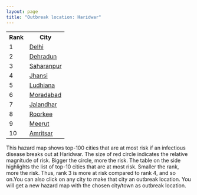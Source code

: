 ```yaml
---
layout: page
title: "Outbreak location: Haridwar"
---
```

<div class="flex-container">
<div class="flex-item-left" id="mapid">
<script src="https://buda-magenta.github.io/hazard_map/load_map.js"></script>

<script>
var marker_outbreak = L.marker([29.938447, 78.145298],{"autoPan": true}).addTo(map); marker_outbreak.bindTooltip("Haridwar").openTooltip();

var circle_1 = L.circle([28.651718, 77.221939], {"pane": "markerPane", "color": "red", "fill": true, "fillOpacity": 0.2, "fillRule": "evenodd", "lineCap": "round", "lineJoin": "round", "opacity": 1.0, "radius": 84351, "stroke": true, "weight": 3}).addTo(map);
circle_1.bindTooltip("Delhi<br>rank: 1<br>hazard index: 0.084352")
circle_1.bindPopup('<a href="https://buda-magenta.github.io/hazard_map/Delhi">Delhi</a>')

var circle_2 = L.circle([30.325565, 78.043681], {"pane": "markerPane", "color": "red", "fill": true, "fillOpacity": 0.2, "fillRule": "evenodd", "lineCap": "round", "lineJoin": "round", "opacity": 1.0, "radius": 73560, "stroke": true, "weight": 3}).addTo(map);
circle_2.bindTooltip("Dehradun<br>rank: 2<br>hazard index: 0.073560")
circle_2.bindPopup('<a href="https://buda-magenta.github.io/hazard_map/Dehradun">Dehradun</a>')

var circle_3 = L.circle([29.988077, 77.508130], {"pane": "markerPane", "color": "red", "fill": true, "fillOpacity": 0.2, "fillRule": "evenodd", "lineCap": "round", "lineJoin": "round", "opacity": 1.0, "radius": 35269, "stroke": true, "weight": 3}).addTo(map);
circle_3.bindTooltip("Saharanpur<br>rank: 3<br>hazard index: 0.035270")
circle_3.bindPopup('<a href="https://buda-magenta.github.io/hazard_map/Saharanpur">Saharanpur</a>')

var circle_4 = L.circle([25.531031, 78.652689], {"pane": "markerPane", "color": "red", "fill": true, "fillOpacity": 0.2, "fillRule": "evenodd", "lineCap": "round", "lineJoin": "round", "opacity": 1.0, "radius": 21121, "stroke": true, "weight": 3}).addTo(map);
circle_4.bindTooltip("Jhansi<br>rank: 4<br>hazard index: 0.021121")
circle_4.bindPopup('<a href="https://buda-magenta.github.io/hazard_map/Jhansi">Jhansi</a>')

var circle_5 = L.circle([30.909016, 75.851601], {"pane": "markerPane", "color": "red", "fill": true, "fillOpacity": 0.2, "fillRule": "evenodd", "lineCap": "round", "lineJoin": "round", "opacity": 1.0, "radius": 17551, "stroke": true, "weight": 3}).addTo(map);
circle_5.bindTooltip("Ludhiana<br>rank: 5<br>hazard index: 0.017551")
circle_5.bindPopup('<a href="https://buda-magenta.github.io/hazard_map/Ludhiana">Ludhiana</a>')

var circle_6 = L.circle([28.863842, 78.805778], {"pane": "markerPane", "color": "red", "fill": true, "fillOpacity": 0.2, "fillRule": "evenodd", "lineCap": "round", "lineJoin": "round", "opacity": 1.0, "radius": 16300, "stroke": true, "weight": 3}).addTo(map);
circle_6.bindTooltip("Moradabad<br>rank: 6<br>hazard index: 0.016300")
circle_6.bindPopup('<a href="https://buda-magenta.github.io/hazard_map/Moradabad">Moradabad</a>')

var circle_7 = L.circle([31.292011, 75.568058], {"pane": "markerPane", "color": "red", "fill": true, "fillOpacity": 0.2, "fillRule": "evenodd", "lineCap": "round", "lineJoin": "round", "opacity": 1.0, "radius": 9376, "stroke": true, "weight": 3}).addTo(map);
circle_7.bindTooltip("Jalandhar<br>rank: 7<br>hazard index: 0.009377")
circle_7.bindPopup('<a href="https://buda-magenta.github.io/hazard_map/Jalandhar">Jalandhar</a>')

var circle_8 = L.circle([29.869350, 77.890212], {"pane": "markerPane", "color": "red", "fill": true, "fillOpacity": 0.2, "fillRule": "evenodd", "lineCap": "round", "lineJoin": "round", "opacity": 1.0, "radius": 6142, "stroke": true, "weight": 3}).addTo(map);
circle_8.bindTooltip("Roorkee<br>rank: 8<br>hazard index: 0.006142")
circle_8.bindPopup('<a href="https://buda-magenta.github.io/hazard_map/Roorkee">Roorkee</a>')

var circle_9 = L.circle([29.000653, 77.768229], {"pane": "markerPane", "color": "red", "fill": true, "fillOpacity": 0.2, "fillRule": "evenodd", "lineCap": "round", "lineJoin": "round", "opacity": 1.0, "radius": 6128, "stroke": true, "weight": 3}).addTo(map);
circle_9.bindTooltip("Meerut<br>rank: 9<br>hazard index: 0.006129")
circle_9.bindPopup('<a href="https://buda-magenta.github.io/hazard_map/Meerut">Meerut</a>')

var circle_10 = L.circle([31.634308, 74.873679], {"pane": "markerPane", "color": "red", "fill": true, "fillOpacity": 0.2, "fillRule": "evenodd", "lineCap": "round", "lineJoin": "round", "opacity": 1.0, "radius": 6103, "stroke": true, "weight": 3}).addTo(map);
circle_10.bindTooltip("Amritsar<br>rank: 10<br>hazard index: 0.006104")
circle_10.bindPopup('<a href="https://buda-magenta.github.io/hazard_map/Amritsar">Amritsar</a>')

var circle_11 = L.circle([26.838100, 80.934600], {"pane": "markerPane", "color": "red", "fill": true, "fillOpacity": 0.2, "fillRule": "evenodd", "lineCap": "round", "lineJoin": "round", "opacity": 1.0, "radius": 5911, "stroke": true, "weight": 3}).addTo(map);
circle_11.bindTooltip("Lucknow<br>rank: 11<br>hazard index: 0.005911")
circle_11.bindPopup('<a href="https://buda-magenta.github.io/hazard_map/Lucknow">Lucknow</a>')

var circle_12 = L.circle([30.211200, 77.286390], {"pane": "markerPane", "color": "red", "fill": true, "fillOpacity": 0.2, "fillRule": "evenodd", "lineCap": "round", "lineJoin": "round", "opacity": 1.0, "radius": 4965, "stroke": true, "weight": 3}).addTo(map);
circle_12.bindTooltip("Yamunanagar<br>rank: 12<br>hazard index: 0.004966")
circle_12.bindPopup('<a href="https://buda-magenta.github.io/hazard_map/Yamunanagar">Yamunanagar</a>')

var circle_13 = L.circle([26.915458, 75.818982], {"pane": "markerPane", "color": "red", "fill": true, "fillOpacity": 0.2, "fillRule": "evenodd", "lineCap": "round", "lineJoin": "round", "opacity": 1.0, "radius": 4931, "stroke": true, "weight": 3}).addTo(map);
circle_13.bindTooltip("Jaipur<br>rank: 13<br>hazard index: 0.004932")
circle_13.bindPopup('<a href="https://buda-magenta.github.io/hazard_map/Jaipur">Jaipur</a>')

var circle_14 = L.circle([30.384367, 76.770421], {"pane": "markerPane", "color": "red", "fill": true, "fillOpacity": 0.2, "fillRule": "evenodd", "lineCap": "round", "lineJoin": "round", "opacity": 1.0, "radius": 4421, "stroke": true, "weight": 3}).addTo(map);
circle_14.bindTooltip("Ambala<br>rank: 14<br>hazard index: 0.004422")
circle_14.bindPopup('<a href="https://buda-magenta.github.io/hazard_map/Ambala">Ambala</a>')

var circle_15 = L.circle([30.209087, 76.339872], {"pane": "markerPane", "color": "red", "fill": true, "fillOpacity": 0.2, "fillRule": "evenodd", "lineCap": "round", "lineJoin": "round", "opacity": 1.0, "radius": 4215, "stroke": true, "weight": 3}).addTo(map);
circle_15.bindTooltip("Patiala<br>rank: 15<br>hazard index: 0.004215")
circle_15.bindPopup('<a href="https://buda-magenta.github.io/hazard_map/Patiala">Patiala</a>')

var circle_16 = L.circle([23.021624, 72.579707], {"pane": "markerPane", "color": "red", "fill": true, "fillOpacity": 0.2, "fillRule": "evenodd", "lineCap": "round", "lineJoin": "round", "opacity": 1.0, "radius": 4198, "stroke": true, "weight": 3}).addTo(map);
circle_16.bindTooltip("Ahmedabad<br>rank: 16<br>hazard index: 0.004199")
circle_16.bindPopup('<a href="https://buda-magenta.github.io/hazard_map/Ahmedabad">Ahmedabad</a>')

var circle_17 = L.circle([28.402979, 77.310384], {"pane": "markerPane", "color": "red", "fill": true, "fillOpacity": 0.2, "fillRule": "evenodd", "lineCap": "round", "lineJoin": "round", "opacity": 1.0, "radius": 3387, "stroke": true, "weight": 3}).addTo(map);
circle_17.bindTooltip("Faridabad<br>rank: 17<br>hazard index: 0.003387")
circle_17.bindPopup('<a href="https://buda-magenta.github.io/hazard_map/Faridabad">Faridabad</a>')

var circle_18 = L.circle([22.541418, 88.357691], {"pane": "markerPane", "color": "red", "fill": true, "fillOpacity": 0.2, "fillRule": "evenodd", "lineCap": "round", "lineJoin": "round", "opacity": 1.0, "radius": 3253, "stroke": true, "weight": 3}).addTo(map);
circle_18.bindTooltip("Kolkata<br>rank: 18<br>hazard index: 0.003254")
circle_18.bindPopup('<a href="https://buda-magenta.github.io/hazard_map/Kolkata">Kolkata</a>')

var circle_19 = L.circle([32.718561, 74.858092], {"pane": "markerPane", "color": "red", "fill": true, "fillOpacity": 0.2, "fillRule": "evenodd", "lineCap": "round", "lineJoin": "round", "opacity": 1.0, "radius": 2763, "stroke": true, "weight": 3}).addTo(map);
circle_19.bindTooltip("Jammu<br>rank: 19<br>hazard index: 0.002764")
circle_19.bindPopup('<a href="https://buda-magenta.github.io/hazard_map/Jammu">Jammu</a>')

var circle_20 = L.circle([30.179115, 75.047102], {"pane": "markerPane", "color": "red", "fill": true, "fillOpacity": 0.2, "fillRule": "evenodd", "lineCap": "round", "lineJoin": "round", "opacity": 1.0, "radius": 2491, "stroke": true, "weight": 3}).addTo(map);
circle_20.bindTooltip("Bathinda<br>rank: 20<br>hazard index: 0.002492")
circle_20.bindPopup('<a href="https://buda-magenta.github.io/hazard_map/Bathinda">Bathinda</a>')

var circle_21 = L.circle([30.129326, 77.245483], {"pane": "markerPane", "color": "red", "fill": true, "fillOpacity": 0.2, "fillRule": "evenodd", "lineCap": "round", "lineJoin": "round", "opacity": 1.0, "radius": 2270, "stroke": true, "weight": 3}).addTo(map);
circle_21.bindTooltip("Jagadhri<br>rank: 21<br>hazard index: 0.002271")
circle_21.bindPopup('<a href="https://buda-magenta.github.io/hazard_map/Jagadhri">Jagadhri</a>')

var circle_22 = L.circle([19.075990, 72.877393], {"pane": "markerPane", "color": "red", "fill": true, "fillOpacity": 0.2, "fillRule": "evenodd", "lineCap": "round", "lineJoin": "round", "opacity": 1.0, "radius": 1889, "stroke": true, "weight": 3}).addTo(map);
circle_22.bindTooltip("Mumbai<br>rank: 22<br>hazard index: 0.001890")
circle_22.bindPopup('<a href="https://buda-magenta.github.io/hazard_map/Mumbai">Mumbai</a>')

var circle_23 = L.circle([28.457876, 79.405571], {"pane": "markerPane", "color": "red", "fill": true, "fillOpacity": 0.2, "fillRule": "evenodd", "lineCap": "round", "lineJoin": "round", "opacity": 1.0, "radius": 1885, "stroke": true, "weight": 3}).addTo(map);
circle_23.bindTooltip("Bareilly<br>rank: 23<br>hazard index: 0.001886")
circle_23.bindPopup('<a href="https://buda-magenta.github.io/hazard_map/Bareilly">Bareilly</a>')

var circle_24 = L.circle([28.794068, 79.185930], {"pane": "markerPane", "color": "red", "fill": true, "fillOpacity": 0.2, "fillRule": "evenodd", "lineCap": "round", "lineJoin": "round", "opacity": 1.0, "radius": 1797, "stroke": true, "weight": 3}).addTo(map);
circle_24.bindTooltip("Rampur<br>rank: 24<br>hazard index: 0.001798")
circle_24.bindPopup('<a href="https://buda-magenta.github.io/hazard_map/Rampur">Rampur</a>')

var circle_25 = L.circle([29.448006, 77.740685], {"pane": "markerPane", "color": "red", "fill": true, "fillOpacity": 0.2, "fillRule": "evenodd", "lineCap": "round", "lineJoin": "round", "opacity": 1.0, "radius": 1767, "stroke": true, "weight": 3}).addTo(map);
circle_25.bindTooltip("Muzaffarnagar<br>rank: 25<br>hazard index: 0.001767")
circle_25.bindPopup('<a href="https://buda-magenta.github.io/hazard_map/Muzaffarnagar">Muzaffarnagar</a>')

var circle_26 = L.circle([28.015929, 73.317137], {"pane": "markerPane", "color": "red", "fill": true, "fillOpacity": 0.2, "fillRule": "evenodd", "lineCap": "round", "lineJoin": "round", "opacity": 1.0, "radius": 1707, "stroke": true, "weight": 3}).addTo(map);
circle_26.bindTooltip("Bikaner<br>rank: 26<br>hazard index: 0.001708")
circle_26.bindPopup('<a href="https://buda-magenta.github.io/hazard_map/Bikaner">Bikaner</a>')

var circle_27 = L.circle([30.733442, 76.779714], {"pane": "markerPane", "color": "red", "fill": true, "fillOpacity": 0.2, "fillRule": "evenodd", "lineCap": "round", "lineJoin": "round", "opacity": 1.0, "radius": 1618, "stroke": true, "weight": 3}).addTo(map);
circle_27.bindTooltip("Chandigarh<br>rank: 27<br>hazard index: 0.001619")
circle_27.bindPopup('<a href="https://buda-magenta.github.io/hazard_map/Chandigarh">Chandigarh</a>')

var circle_28 = L.circle([28.901090, 76.580193], {"pane": "markerPane", "color": "red", "fill": true, "fillOpacity": 0.2, "fillRule": "evenodd", "lineCap": "round", "lineJoin": "round", "opacity": 1.0, "radius": 1612, "stroke": true, "weight": 3}).addTo(map);
circle_28.bindTooltip("Rohtak<br>rank: 28<br>hazard index: 0.001612")
circle_28.bindPopup('<a href="https://buda-magenta.github.io/hazard_map/Rohtak">Rohtak</a>')

var circle_29 = L.circle([26.460914, 80.321759], {"pane": "markerPane", "color": "red", "fill": true, "fillOpacity": 0.2, "fillRule": "evenodd", "lineCap": "round", "lineJoin": "round", "opacity": 1.0, "radius": 1607, "stroke": true, "weight": 3}).addTo(map);
circle_29.bindTooltip("Kanpur<br>rank: 29<br>hazard index: 0.001607")
circle_29.bindPopup('<a href="https://buda-magenta.github.io/hazard_map/Kanpur">Kanpur</a>')

var circle_30 = L.circle([28.733400, 77.298600], {"pane": "markerPane", "color": "red", "fill": true, "fillOpacity": 0.2, "fillRule": "evenodd", "lineCap": "round", "lineJoin": "round", "opacity": 1.0, "radius": 1590, "stroke": true, "weight": 3}).addTo(map);
circle_30.bindTooltip("Loni<br>rank: 30<br>hazard index: 0.001591")
circle_30.bindPopup('<a href="https://buda-magenta.github.io/hazard_map/Loni">Loni</a>')

var circle_31 = L.circle([25.438130, 81.833800], {"pane": "markerPane", "color": "red", "fill": true, "fillOpacity": 0.2, "fillRule": "evenodd", "lineCap": "round", "lineJoin": "round", "opacity": 1.0, "radius": 1384, "stroke": true, "weight": 3}).addTo(map);
circle_31.bindTooltip("Allahabad<br>rank: 31<br>hazard index: 0.001385")
circle_31.bindPopup('<a href="https://buda-magenta.github.io/hazard_map/Allahabad">Allahabad</a>')

var circle_32 = L.circle([29.214460, 79.527918], {"pane": "markerPane", "color": "red", "fill": true, "fillOpacity": 0.2, "fillRule": "evenodd", "lineCap": "round", "lineJoin": "round", "opacity": 1.0, "radius": 1368, "stroke": true, "weight": 3}).addTo(map);
circle_32.bindTooltip("Haldwani<br>rank: 32<br>hazard index: 0.001368")
circle_32.bindPopup('<a href="https://buda-magenta.github.io/hazard_map/Haldwani">Haldwani</a>')

var circle_33 = L.circle([29.391275, 76.977167], {"pane": "markerPane", "color": "red", "fill": true, "fillOpacity": 0.2, "fillRule": "evenodd", "lineCap": "round", "lineJoin": "round", "opacity": 1.0, "radius": 1271, "stroke": true, "weight": 3}).addTo(map);
circle_33.bindTooltip("Panipat<br>rank: 33<br>hazard index: 0.001271")
circle_33.bindPopup('<a href="https://buda-magenta.github.io/hazard_map/Panipat">Panipat</a>')

var circle_34 = L.circle([30.145054, 74.195660], {"pane": "markerPane", "color": "red", "fill": true, "fillOpacity": 0.2, "fillRule": "evenodd", "lineCap": "round", "lineJoin": "round", "opacity": 1.0, "radius": 1266, "stroke": true, "weight": 3}).addTo(map);
circle_34.bindTooltip("Abohar<br>rank: 34<br>hazard index: 0.001266")
circle_34.bindPopup('<a href="https://buda-magenta.github.io/hazard_map/Abohar">Abohar</a>')

var circle_35 = L.circle([29.680327, 76.989625], {"pane": "markerPane", "color": "red", "fill": true, "fillOpacity": 0.2, "fillRule": "evenodd", "lineCap": "round", "lineJoin": "round", "opacity": 1.0, "radius": 1240, "stroke": true, "weight": 3}).addTo(map);
circle_35.bindTooltip("Karnal<br>rank: 35<br>hazard index: 0.001240")
circle_35.bindPopup('<a href="https://buda-magenta.github.io/hazard_map/Karnal">Karnal</a>')

var circle_36 = L.circle([29.211757, 78.961731], {"pane": "markerPane", "color": "red", "fill": true, "fillOpacity": 0.2, "fillRule": "evenodd", "lineCap": "round", "lineJoin": "round", "opacity": 1.0, "radius": 1207, "stroke": true, "weight": 3}).addTo(map);
circle_36.bindTooltip("Kashipur<br>rank: 36<br>hazard index: 0.001208")
circle_36.bindPopup('<a href="https://buda-magenta.github.io/hazard_map/Kashipur">Kashipur</a>')

var circle_37 = L.circle([27.175255, 78.009816], {"pane": "markerPane", "color": "red", "fill": true, "fillOpacity": 0.2, "fillRule": "evenodd", "lineCap": "round", "lineJoin": "round", "opacity": 1.0, "radius": 1206, "stroke": true, "weight": 3}).addTo(map);
circle_37.bindTooltip("Agra<br>rank: 37<br>hazard index: 0.001206")
circle_37.bindPopup('<a href="https://buda-magenta.github.io/hazard_map/Agra">Agra</a>')

var circle_38 = L.circle([28.428262, 77.002700], {"pane": "markerPane", "color": "red", "fill": true, "fillOpacity": 0.2, "fillRule": "evenodd", "lineCap": "round", "lineJoin": "round", "opacity": 1.0, "radius": 1192, "stroke": true, "weight": 3}).addTo(map);
circle_38.bindTooltip("Gurgaon<br>rank: 38<br>hazard index: 0.001192")
circle_38.bindPopup('<a href="https://buda-magenta.github.io/hazard_map/Gurgaon">Gurgaon</a>')

var circle_39 = L.circle([25.609324, 85.123525], {"pane": "markerPane", "color": "red", "fill": true, "fillOpacity": 0.2, "fillRule": "evenodd", "lineCap": "round", "lineJoin": "round", "opacity": 1.0, "radius": 1190, "stroke": true, "weight": 3}).addTo(map);
circle_39.bindTooltip("Patna<br>rank: 39<br>hazard index: 0.001191")
circle_39.bindPopup('<a href="https://buda-magenta.github.io/hazard_map/Patna">Patna</a>')

var circle_40 = L.circle([28.969640, 79.379747], {"pane": "markerPane", "color": "red", "fill": true, "fillOpacity": 0.2, "fillRule": "evenodd", "lineCap": "round", "lineJoin": "round", "opacity": 1.0, "radius": 1085, "stroke": true, "weight": 3}).addTo(map);
circle_40.bindTooltip("Rudrapur City<br>rank: 40<br>hazard index: 0.001085")
circle_40.bindPopup('<a href="https://buda-magenta.github.io/hazard_map/Rudrapur_City">Rudrapur City</a>')

var circle_41 = L.circle([28.570784, 77.327107], {"pane": "markerPane", "color": "red", "fill": true, "fillOpacity": 0.2, "fillRule": "evenodd", "lineCap": "round", "lineJoin": "round", "opacity": 1.0, "radius": 1082, "stroke": true, "weight": 3}).addTo(map);
circle_41.bindTooltip("Noida<br>rank: 41<br>hazard index: 0.001082")
circle_41.bindPopup('<a href="https://buda-magenta.github.io/hazard_map/Noida">Noida</a>')

var circle_42 = L.circle([30.370469, 75.504017], {"pane": "markerPane", "color": "red", "fill": true, "fillOpacity": 0.2, "fillRule": "evenodd", "lineCap": "round", "lineJoin": "round", "opacity": 1.0, "radius": 1015, "stroke": true, "weight": 3}).addTo(map);
circle_42.bindTooltip("Barnala<br>rank: 42<br>hazard index: 0.001015")
circle_42.bindPopup('<a href="https://buda-magenta.github.io/hazard_map/Barnala">Barnala</a>')

var circle_43 = L.circle([25.335649, 83.007629], {"pane": "markerPane", "color": "red", "fill": true, "fillOpacity": 0.2, "fillRule": "evenodd", "lineCap": "round", "lineJoin": "round", "opacity": 1.0, "radius": 981, "stroke": true, "weight": 3}).addTo(map);
circle_43.bindTooltip("Varanasi<br>rank: 43<br>hazard index: 0.000982")
circle_43.bindPopup('<a href="https://buda-magenta.github.io/hazard_map/Varanasi">Varanasi</a>')

var circle_44 = L.circle([27.876990, 78.137290], {"pane": "markerPane", "color": "red", "fill": true, "fillOpacity": 0.2, "fillRule": "evenodd", "lineCap": "round", "lineJoin": "round", "opacity": 1.0, "radius": 964, "stroke": true, "weight": 3}).addTo(map);
circle_44.bindTooltip("Aligarh<br>rank: 44<br>hazard index: 0.000964")
circle_44.bindPopup('<a href="https://buda-magenta.github.io/hazard_map/Aligarh">Aligarh</a>')

var circle_45 = L.circle([31.104153, 77.170973], {"pane": "markerPane", "color": "red", "fill": true, "fillOpacity": 0.2, "fillRule": "evenodd", "lineCap": "round", "lineJoin": "round", "opacity": 1.0, "radius": 957, "stroke": true, "weight": 3}).addTo(map);
circle_45.bindTooltip("Shimla<br>rank: 45<br>hazard index: 0.000958")
circle_45.bindPopup('<a href="https://buda-magenta.github.io/hazard_map/Shimla">Shimla</a>')

var circle_46 = L.circle([31.608574, 75.846442], {"pane": "markerPane", "color": "red", "fill": true, "fillOpacity": 0.2, "fillRule": "evenodd", "lineCap": "round", "lineJoin": "round", "opacity": 1.0, "radius": 920, "stroke": true, "weight": 3}).addTo(map);
circle_46.bindTooltip("Hoshiarpur<br>rank: 46<br>hazard index: 0.000921")
circle_46.bindPopup('<a href="https://buda-magenta.github.io/hazard_map/Hoshiarpur">Hoshiarpur</a>')

var circle_47 = L.circle([26.469100, 74.639000], {"pane": "markerPane", "color": "red", "fill": true, "fillOpacity": 0.2, "fillRule": "evenodd", "lineCap": "round", "lineJoin": "round", "opacity": 1.0, "radius": 870, "stroke": true, "weight": 3}).addTo(map);
circle_47.bindTooltip("Ajmer<br>rank: 47<br>hazard index: 0.000871")
circle_47.bindPopup('<a href="https://buda-magenta.github.io/hazard_map/Ajmer">Ajmer</a>')

var circle_48 = L.circle([28.753900, 77.399900], {"pane": "markerPane", "color": "red", "fill": true, "fillOpacity": 0.2, "fillRule": "evenodd", "lineCap": "round", "lineJoin": "round", "opacity": 1.0, "radius": 822, "stroke": true, "weight": 3}).addTo(map);
circle_48.bindTooltip("Khora<br>rank: 48<br>hazard index: 0.000822")
circle_48.bindPopup('<a href="https://buda-magenta.github.io/hazard_map/Khora">Khora</a>')

var circle_49 = L.circle([26.203725, 78.157363], {"pane": "markerPane", "color": "red", "fill": true, "fillOpacity": 0.2, "fillRule": "evenodd", "lineCap": "round", "lineJoin": "round", "opacity": 1.0, "radius": 804, "stroke": true, "weight": 3}).addTo(map);
circle_49.bindTooltip("Gwalior<br>rank: 49<br>hazard index: 0.000805")
circle_49.bindPopup('<a href="https://buda-magenta.github.io/hazard_map/Gwalior">Gwalior</a>')

var circle_50 = L.circle([29.168807, 75.746110], {"pane": "markerPane", "color": "red", "fill": true, "fillOpacity": 0.2, "fillRule": "evenodd", "lineCap": "round", "lineJoin": "round", "opacity": 1.0, "radius": 794, "stroke": true, "weight": 3}).addTo(map);
circle_50.bindTooltip("Hisar<br>rank: 50<br>hazard index: 0.000794")
circle_50.bindPopup('<a href="https://buda-magenta.github.io/hazard_map/Hisar">Hisar</a>')

var circle_51 = L.circle([12.979120, 77.591300], {"pane": "markerPane", "color": "red", "fill": true, "fillOpacity": 0.2, "fillRule": "evenodd", "lineCap": "round", "lineJoin": "round", "opacity": 1.0, "radius": 762, "stroke": true, "weight": 3}).addTo(map);
circle_51.bindTooltip("Bangalore<br>rank: 51<br>hazard index: 0.000762")
circle_51.bindPopup('<a href="https://buda-magenta.github.io/hazard_map/Bangalore">Bangalore</a>')

var circle_52 = L.circle([21.170200, 72.831100], {"pane": "markerPane", "color": "red", "fill": true, "fillOpacity": 0.2, "fillRule": "evenodd", "lineCap": "round", "lineJoin": "round", "opacity": 1.0, "radius": 627, "stroke": true, "weight": 3}).addTo(map);
circle_52.bindTooltip("Surat<br>rank: 52<br>hazard index: 0.000628")
circle_52.bindPopup('<a href="https://buda-magenta.github.io/hazard_map/Surat">Surat</a>')

var circle_53 = L.circle([28.488378, 78.735249], {"pane": "markerPane", "color": "red", "fill": true, "fillOpacity": 0.2, "fillRule": "evenodd", "lineCap": "round", "lineJoin": "round", "opacity": 1.0, "radius": 620, "stroke": true, "weight": 3}).addTo(map);
circle_53.bindTooltip("Chandausi<br>rank: 53<br>hazard index: 0.000621")
circle_53.bindPopup('<a href="https://buda-magenta.github.io/hazard_map/Chandausi">Chandausi</a>')

var circle_54 = L.circle([20.266777, 85.843559], {"pane": "markerPane", "color": "red", "fill": true, "fillOpacity": 0.2, "fillRule": "evenodd", "lineCap": "round", "lineJoin": "round", "opacity": 1.0, "radius": 557, "stroke": true, "weight": 3}).addTo(map);
circle_54.bindTooltip("Bhubaneswar<br>rank: 54<br>hazard index: 0.000558")
circle_54.bindPopup('<a href="https://buda-magenta.github.io/hazard_map/Bhubaneswar">Bhubaneswar</a>')

var circle_55 = L.circle([17.388786, 78.461065], {"pane": "markerPane", "color": "red", "fill": true, "fillOpacity": 0.2, "fillRule": "evenodd", "lineCap": "round", "lineJoin": "round", "opacity": 1.0, "radius": 533, "stroke": true, "weight": 3}).addTo(map);
circle_55.bindTooltip("Hyderabad<br>rank: 55<br>hazard index: 0.000533")
circle_55.bindPopup('<a href="https://buda-magenta.github.io/hazard_map/Hyderabad">Hyderabad</a>')

var circle_56 = L.circle([28.793170, 76.139128], {"pane": "markerPane", "color": "red", "fill": true, "fillOpacity": 0.2, "fillRule": "evenodd", "lineCap": "round", "lineJoin": "round", "opacity": 1.0, "radius": 521, "stroke": true, "weight": 3}).addTo(map);
circle_56.bindTooltip("Bhiwani<br>rank: 56<br>hazard index: 0.000521")
circle_56.bindPopup('<a href="https://buda-magenta.github.io/hazard_map/Bhiwani">Bhiwani</a>')

var circle_57 = L.circle([27.639077, 76.614452], {"pane": "markerPane", "color": "red", "fill": true, "fillOpacity": 0.2, "fillRule": "evenodd", "lineCap": "round", "lineJoin": "round", "opacity": 1.0, "radius": 505, "stroke": true, "weight": 3}).addTo(map);
circle_57.bindTooltip("Alwar<br>rank: 57<br>hazard index: 0.000506")
circle_57.bindPopup('<a href="https://buda-magenta.github.io/hazard_map/Alwar">Alwar</a>')

var circle_58 = L.circle([29.003314, 77.016732], {"pane": "markerPane", "color": "red", "fill": true, "fillOpacity": 0.2, "fillRule": "evenodd", "lineCap": "round", "lineJoin": "round", "opacity": 1.0, "radius": 484, "stroke": true, "weight": 3}).addTo(map);
circle_58.bindTooltip("Sonipat<br>rank: 58<br>hazard index: 0.000485")
circle_58.bindPopup('<a href="https://buda-magenta.github.io/hazard_map/Sonipat">Sonipat</a>')

var circle_59 = L.circle([13.083694, 80.270186], {"pane": "markerPane", "color": "red", "fill": true, "fillOpacity": 0.2, "fillRule": "evenodd", "lineCap": "round", "lineJoin": "round", "opacity": 1.0, "radius": 464, "stroke": true, "weight": 3}).addTo(map);
circle_59.bindTooltip("Chennai<br>rank: 59<br>hazard index: 0.000465")
circle_59.bindPopup('<a href="https://buda-magenta.github.io/hazard_map/Chennai">Chennai</a>')

var circle_60 = L.circle([27.912633, 79.746563], {"pane": "markerPane", "color": "red", "fill": true, "fillOpacity": 0.2, "fillRule": "evenodd", "lineCap": "round", "lineJoin": "round", "opacity": 1.0, "radius": 456, "stroke": true, "weight": 3}).addTo(map);
circle_60.bindTooltip("Shahjahanpur<br>rank: 60<br>hazard index: 0.000457")
circle_60.bindPopup('<a href="https://buda-magenta.github.io/hazard_map/Shahjahanpur">Shahjahanpur</a>')

var circle_61 = L.circle([28.826162, 77.541656], {"pane": "markerPane", "color": "red", "fill": true, "fillOpacity": 0.2, "fillRule": "evenodd", "lineCap": "round", "lineJoin": "round", "opacity": 1.0, "radius": 454, "stroke": true, "weight": 3}).addTo(map);
circle_61.bindTooltip("Modinagar<br>rank: 61<br>hazard index: 0.000454")
circle_61.bindPopup('<a href="https://buda-magenta.github.io/hazard_map/Modinagar">Modinagar</a>')

var circle_62 = L.circle([18.521428, 73.854454], {"pane": "markerPane", "color": "red", "fill": true, "fillOpacity": 0.2, "fillRule": "evenodd", "lineCap": "round", "lineJoin": "round", "opacity": 1.0, "radius": 453, "stroke": true, "weight": 3}).addTo(map);
circle_62.bindTooltip("Pune<br>rank: 62<br>hazard index: 0.000454")
circle_62.bindPopup('<a href="https://buda-magenta.github.io/hazard_map/Pune">Pune</a>')

var circle_63 = L.circle([30.783987, 75.160574], {"pane": "markerPane", "color": "red", "fill": true, "fillOpacity": 0.2, "fillRule": "evenodd", "lineCap": "round", "lineJoin": "round", "opacity": 1.0, "radius": 452, "stroke": true, "weight": 3}).addTo(map);
circle_63.bindTooltip("Moga<br>rank: 63<br>hazard index: 0.000452")
circle_63.bindPopup('<a href="https://buda-magenta.github.io/hazard_map/Moga">Moga</a>')

var circle_64 = L.circle([28.740613, 77.835426], {"pane": "markerPane", "color": "red", "fill": true, "fillOpacity": 0.2, "fillRule": "evenodd", "lineCap": "round", "lineJoin": "round", "opacity": 1.0, "radius": 449, "stroke": true, "weight": 3}).addTo(map);
circle_64.bindTooltip("Hapur<br>rank: 64<br>hazard index: 0.000450")
circle_64.bindPopup('<a href="https://buda-magenta.github.io/hazard_map/Hapur">Hapur</a>')

var circle_65 = L.circle([30.885100, 74.660141], {"pane": "markerPane", "color": "red", "fill": true, "fillOpacity": 0.2, "fillRule": "evenodd", "lineCap": "round", "lineJoin": "round", "opacity": 1.0, "radius": 430, "stroke": true, "weight": 3}).addTo(map);
circle_65.bindTooltip("Firozpur<br>rank: 65<br>hazard index: 0.000431")
circle_65.bindPopup('<a href="https://buda-magenta.github.io/hazard_map/Firozpur">Firozpur</a>')

var circle_66 = L.circle([29.500882, 77.348383], {"pane": "markerPane", "color": "red", "fill": true, "fillOpacity": 0.2, "fillRule": "evenodd", "lineCap": "round", "lineJoin": "round", "opacity": 1.0, "radius": 421, "stroke": true, "weight": 3}).addTo(map);
circle_66.bindTooltip("Shamli<br>rank: 66<br>hazard index: 0.000422")
circle_66.bindPopup('<a href="https://buda-magenta.github.io/hazard_map/Shamli">Shamli</a>')

var circle_67 = L.circle([22.801519, 86.202958], {"pane": "markerPane", "color": "red", "fill": true, "fillOpacity": 0.2, "fillRule": "evenodd", "lineCap": "round", "lineJoin": "round", "opacity": 1.0, "radius": 419, "stroke": true, "weight": 3}).addTo(map);
circle_67.bindTooltip("Jamshedpur<br>rank: 67<br>hazard index: 0.000419")
circle_67.bindPopup('<a href="https://buda-magenta.github.io/hazard_map/Jamshedpur">Jamshedpur</a>')

var circle_68 = L.circle([23.687130, 86.974659], {"pane": "markerPane", "color": "red", "fill": true, "fillOpacity": 0.2, "fillRule": "evenodd", "lineCap": "round", "lineJoin": "round", "opacity": 1.0, "radius": 409, "stroke": true, "weight": 3}).addTo(map);
circle_68.bindTooltip("Asansol<br>rank: 68<br>hazard index: 0.000409")
circle_68.bindPopup('<a href="https://buda-magenta.github.io/hazard_map/Asansol">Asansol</a>')

var circle_69 = L.circle([20.468600, 85.879200], {"pane": "markerPane", "color": "red", "fill": true, "fillOpacity": 0.2, "fillRule": "evenodd", "lineCap": "round", "lineJoin": "round", "opacity": 1.0, "radius": 403, "stroke": true, "weight": 3}).addTo(map);
circle_69.bindTooltip("Cuttack<br>rank: 69<br>hazard index: 0.000403")
circle_69.bindPopup('<a href="https://buda-magenta.github.io/hazard_map/Cuttack">Cuttack</a>')

var circle_70 = L.circle([29.154148, 77.305954], {"pane": "markerPane", "color": "red", "fill": true, "fillOpacity": 0.2, "fillRule": "evenodd", "lineCap": "round", "lineJoin": "round", "opacity": 1.0, "radius": 392, "stroke": true, "weight": 3}).addTo(map);
circle_70.bindTooltip("Baraut<br>rank: 70<br>hazard index: 0.000393")
circle_70.bindPopup('<a href="https://buda-magenta.github.io/hazard_map/Baraut">Baraut</a>')

var circle_71 = L.circle([24.578721, 73.686257], {"pane": "markerPane", "color": "red", "fill": true, "fillOpacity": 0.2, "fillRule": "evenodd", "lineCap": "round", "lineJoin": "round", "opacity": 1.0, "radius": 383, "stroke": true, "weight": 3}).addTo(map);
circle_71.bindTooltip("Udaipur<br>rank: 71<br>hazard index: 0.000384")
circle_71.bindPopup('<a href="https://buda-magenta.github.io/hazard_map/Udaipur">Udaipur</a>')

var circle_72 = L.circle([28.660965, 76.834676], {"pane": "markerPane", "color": "red", "fill": true, "fillOpacity": 0.2, "fillRule": "evenodd", "lineCap": "round", "lineJoin": "round", "opacity": 1.0, "radius": 382, "stroke": true, "weight": 3}).addTo(map);
circle_72.bindTooltip("Bahadurgarh<br>rank: 72<br>hazard index: 0.000383")
circle_72.bindPopup('<a href="https://buda-magenta.github.io/hazard_map/Bahadurgarh">Bahadurgarh</a>')

var circle_73 = L.circle([23.258486, 77.401989], {"pane": "markerPane", "color": "red", "fill": true, "fillOpacity": 0.2, "fillRule": "evenodd", "lineCap": "round", "lineJoin": "round", "opacity": 1.0, "radius": 366, "stroke": true, "weight": 3}).addTo(map);
circle_73.bindTooltip("Bhopal<br>rank: 73<br>hazard index: 0.000367")
circle_73.bindPopup('<a href="https://buda-magenta.github.io/hazard_map/Bhopal">Bhopal</a>')

var circle_74 = L.circle([24.700385, 78.518668], {"pane": "markerPane", "color": "red", "fill": true, "fillOpacity": 0.2, "fillRule": "evenodd", "lineCap": "round", "lineJoin": "round", "opacity": 1.0, "radius": 323, "stroke": true, "weight": 3}).addTo(map);
circle_74.bindTooltip("Lalitpur<br>rank: 74<br>hazard index: 0.000324")
circle_74.bindPopup('<a href="https://buda-magenta.github.io/hazard_map/Lalitpur">Lalitpur</a>')

var circle_75 = L.circle([28.206144, 74.691907], {"pane": "markerPane", "color": "red", "fill": true, "fillOpacity": 0.2, "fillRule": "evenodd", "lineCap": "round", "lineJoin": "round", "opacity": 1.0, "radius": 315, "stroke": true, "weight": 3}).addTo(map);
circle_75.bindTooltip("Churu<br>rank: 75<br>hazard index: 0.000316")
circle_75.bindPopup('<a href="https://buda-magenta.github.io/hazard_map/Churu">Churu</a>')

var circle_76 = L.circle([28.388861, 77.974798], {"pane": "markerPane", "color": "red", "fill": true, "fillOpacity": 0.2, "fillRule": "evenodd", "lineCap": "round", "lineJoin": "round", "opacity": 1.0, "radius": 312, "stroke": true, "weight": 3}).addTo(map);
circle_76.bindTooltip("Bulandshahr<br>rank: 76<br>hazard index: 0.000312")
circle_76.bindPopup('<a href="https://buda-magenta.github.io/hazard_map/Bulandshahr">Bulandshahr</a>')

var circle_77 = L.circle([25.488773, 74.699613], {"pane": "markerPane", "color": "red", "fill": true, "fillOpacity": 0.2, "fillRule": "evenodd", "lineCap": "round", "lineJoin": "round", "opacity": 1.0, "radius": 305, "stroke": true, "weight": 3}).addTo(map);
circle_77.bindTooltip("Bhilwara<br>rank: 77<br>hazard index: 0.000306")
circle_77.bindPopup('<a href="https://buda-magenta.github.io/hazard_map/Bhilwara">Bhilwara</a>')

var circle_78 = L.circle([28.618753, 78.550874], {"pane": "markerPane", "color": "red", "fill": true, "fillOpacity": 0.2, "fillRule": "evenodd", "lineCap": "round", "lineJoin": "round", "opacity": 1.0, "radius": 303, "stroke": true, "weight": 3}).addTo(map);
circle_78.bindTooltip("Sambhal<br>rank: 78<br>hazard index: 0.000303")
circle_78.bindPopup('<a href="https://buda-magenta.github.io/hazard_map/Sambhal">Sambhal</a>')

var circle_79 = L.circle([32.301710, 75.658642], {"pane": "markerPane", "color": "red", "fill": true, "fillOpacity": 0.2, "fillRule": "evenodd", "lineCap": "round", "lineJoin": "round", "opacity": 1.0, "radius": 302, "stroke": true, "weight": 3}).addTo(map);
circle_79.bindTooltip("Pathankot<br>rank: 79<br>hazard index: 0.000302")
circle_79.bindPopup('<a href="https://buda-magenta.github.io/hazard_map/Pathankot">Pathankot</a>')

var circle_80 = L.circle([29.301826, 76.338471], {"pane": "markerPane", "color": "red", "fill": true, "fillOpacity": 0.2, "fillRule": "evenodd", "lineCap": "round", "lineJoin": "round", "opacity": 1.0, "radius": 274, "stroke": true, "weight": 3}).addTo(map);
circle_80.bindTooltip("Jind<br>rank: 80<br>hazard index: 0.000275")
circle_80.bindPopup('<a href="https://buda-magenta.github.io/hazard_map/Jind">Jind</a>')

var circle_81 = L.circle([15.398403, 73.812918], {"pane": "markerPane", "color": "red", "fill": true, "fillOpacity": 0.2, "fillRule": "evenodd", "lineCap": "round", "lineJoin": "round", "opacity": 1.0, "radius": 270, "stroke": true, "weight": 3}).addTo(map);
circle_81.bindTooltip("Vasco Da Gama<br>rank: 81<br>hazard index: 0.000271")
circle_81.bindPopup('<a href="https://buda-magenta.github.io/hazard_map/Vasco_Da_Gama">Vasco Da Gama</a>')

var circle_82 = L.circle([28.923397, 78.488317], {"pane": "markerPane", "color": "red", "fill": true, "fillOpacity": 0.2, "fillRule": "evenodd", "lineCap": "round", "lineJoin": "round", "opacity": 1.0, "radius": 270, "stroke": true, "weight": 3}).addTo(map);
circle_82.bindTooltip("Amroha<br>rank: 82<br>hazard index: 0.000270")
circle_82.bindPopup('<a href="https://buda-magenta.github.io/hazard_map/Amroha">Amroha</a>')

var circle_83 = L.circle([26.180598, 91.753943], {"pane": "markerPane", "color": "red", "fill": true, "fillOpacity": 0.2, "fillRule": "evenodd", "lineCap": "round", "lineJoin": "round", "opacity": 1.0, "radius": 265, "stroke": true, "weight": 3}).addTo(map);
circle_83.bindTooltip("Guwahati<br>rank: 83<br>hazard index: 0.000266")
circle_83.bindPopup('<a href="https://buda-magenta.github.io/hazard_map/Guwahati">Guwahati</a>')

var circle_84 = L.circle([28.176959, 77.373112], {"pane": "markerPane", "color": "red", "fill": true, "fillOpacity": 0.2, "fillRule": "evenodd", "lineCap": "round", "lineJoin": "round", "opacity": 1.0, "radius": 260, "stroke": true, "weight": 3}).addTo(map);
circle_84.bindTooltip("Palwal<br>rank: 84<br>hazard index: 0.000261")
circle_84.bindPopup('<a href="https://buda-magenta.github.io/hazard_map/Palwal">Palwal</a>')

var circle_85 = L.circle([27.633333, 77.583333], {"pane": "markerPane", "color": "red", "fill": true, "fillOpacity": 0.2, "fillRule": "evenodd", "lineCap": "round", "lineJoin": "round", "opacity": 1.0, "radius": 257, "stroke": true, "weight": 3}).addTo(map);
circle_85.bindTooltip("Mathura<br>rank: 85<br>hazard index: 0.000257")
circle_85.bindPopup('<a href="https://buda-magenta.github.io/hazard_map/Mathura">Mathura</a>')

var circle_86 = L.circle([26.250000, 81.250000], {"pane": "markerPane", "color": "red", "fill": true, "fillOpacity": 0.2, "fillRule": "evenodd", "lineCap": "round", "lineJoin": "round", "opacity": 1.0, "radius": 254, "stroke": true, "weight": 3}).addTo(map);
circle_86.bindTooltip("Rae Bareli<br>rank: 86<br>hazard index: 0.000254")
circle_86.bindPopup('<a href="https://buda-magenta.github.io/hazard_map/Rae_Bareli">Rae Bareli</a>')

var circle_87 = L.circle([26.588559, 74.861097], {"pane": "markerPane", "color": "red", "fill": true, "fillOpacity": 0.2, "fillRule": "evenodd", "lineCap": "round", "lineJoin": "round", "opacity": 1.0, "radius": 248, "stroke": true, "weight": 3}).addTo(map);
circle_87.bindTooltip("Kishangarh<br>rank: 87<br>hazard index: 0.000249")
circle_87.bindPopup('<a href="https://buda-magenta.github.io/hazard_map/Kishangarh">Kishangarh</a>')

var circle_88 = L.circle([34.074744, 74.820444], {"pane": "markerPane", "color": "red", "fill": true, "fillOpacity": 0.2, "fillRule": "evenodd", "lineCap": "round", "lineJoin": "round", "opacity": 1.0, "radius": 237, "stroke": true, "weight": 3}).addTo(map);
circle_88.bindTooltip("Srinagar<br>rank: 88<br>hazard index: 0.000237")
circle_88.bindPopup('<a href="https://buda-magenta.github.io/hazard_map/Srinagar">Srinagar</a>')

var circle_89 = L.circle([22.297314, 73.194257], {"pane": "markerPane", "color": "red", "fill": true, "fillOpacity": 0.2, "fillRule": "evenodd", "lineCap": "round", "lineJoin": "round", "opacity": 1.0, "radius": 234, "stroke": true, "weight": 3}).addTo(map);
circle_89.bindTooltip("Vadodara<br>rank: 89<br>hazard index: 0.000234")
circle_89.bindPopup('<a href="https://buda-magenta.github.io/hazard_map/Vadodara">Vadodara</a>')

var circle_90 = L.circle([29.993039, 76.829223], {"pane": "markerPane", "color": "red", "fill": true, "fillOpacity": 0.2, "fillRule": "evenodd", "lineCap": "round", "lineJoin": "round", "opacity": 1.0, "radius": 233, "stroke": true, "weight": 3}).addTo(map);
circle_90.bindTooltip("Thanesar<br>rank: 90<br>hazard index: 0.000234")
circle_90.bindPopup('<a href="https://buda-magenta.github.io/hazard_map/Thanesar">Thanesar</a>')

var circle_91 = L.circle([28.195647, 76.616518], {"pane": "markerPane", "color": "red", "fill": true, "fillOpacity": 0.2, "fillRule": "evenodd", "lineCap": "round", "lineJoin": "round", "opacity": 1.0, "radius": 229, "stroke": true, "weight": 3}).addTo(map);
circle_91.bindTooltip("Rewari<br>rank: 91<br>hazard index: 0.000230")
circle_91.bindPopup('<a href="https://buda-magenta.github.io/hazard_map/Rewari">Rewari</a>')

var circle_92 = L.circle([25.476300, 80.339500], {"pane": "markerPane", "color": "red", "fill": true, "fillOpacity": 0.2, "fillRule": "evenodd", "lineCap": "round", "lineJoin": "round", "opacity": 1.0, "radius": 229, "stroke": true, "weight": 3}).addTo(map);
circle_92.bindTooltip("Banda<br>rank: 92<br>hazard index: 0.000229")
circle_92.bindPopup('<a href="https://buda-magenta.github.io/hazard_map/Banda">Banda</a>')

var circle_93 = L.circle([21.149813, 79.082056], {"pane": "markerPane", "color": "red", "fill": true, "fillOpacity": 0.2, "fillRule": "evenodd", "lineCap": "round", "lineJoin": "round", "opacity": 1.0, "radius": 220, "stroke": true, "weight": 3}).addTo(map);
circle_93.bindTooltip("Nagpur<br>rank: 93<br>hazard index: 0.000221")
circle_93.bindPopup('<a href="https://buda-magenta.github.io/hazard_map/Nagpur">Nagpur</a>')

var circle_94 = L.circle([29.822821, 76.378310], {"pane": "markerPane", "color": "red", "fill": true, "fillOpacity": 0.2, "fillRule": "evenodd", "lineCap": "round", "lineJoin": "round", "opacity": 1.0, "radius": 220, "stroke": true, "weight": 3}).addTo(map);
circle_94.bindTooltip("Kaithal<br>rank: 94<br>hazard index: 0.000220")
circle_94.bindPopup('<a href="https://buda-magenta.github.io/hazard_map/Kaithal">Kaithal</a>')

var circle_95 = L.circle([22.383333, 82.133333], {"pane": "markerPane", "color": "red", "fill": true, "fillOpacity": 0.2, "fillRule": "evenodd", "lineCap": "round", "lineJoin": "round", "opacity": 1.0, "radius": 219, "stroke": true, "weight": 3}).addTo(map);
circle_95.bindTooltip("Bilaspur<br>rank: 95<br>hazard index: 0.000220")
circle_95.bindPopup('<a href="https://buda-magenta.github.io/hazard_map/Bilaspur">Bilaspur</a>')

var circle_96 = L.circle([31.385241, 75.305523], {"pane": "markerPane", "color": "red", "fill": true, "fillOpacity": 0.2, "fillRule": "evenodd", "lineCap": "round", "lineJoin": "round", "opacity": 1.0, "radius": 218, "stroke": true, "weight": 3}).addTo(map);
circle_96.bindTooltip("Kapurthala<br>rank: 96<br>hazard index: 0.000219")
circle_96.bindPopup('<a href="https://buda-magenta.github.io/hazard_map/Kapurthala">Kapurthala</a>')

var circle_97 = L.circle([27.177366, 78.389912], {"pane": "markerPane", "color": "red", "fill": true, "fillOpacity": 0.2, "fillRule": "evenodd", "lineCap": "round", "lineJoin": "round", "opacity": 1.0, "radius": 218, "stroke": true, "weight": 3}).addTo(map);
circle_97.bindTooltip("Firozabad<br>rank: 97<br>hazard index: 0.000219")
circle_97.bindPopup('<a href="https://buda-magenta.github.io/hazard_map/Firozabad">Firozabad</a>')

var circle_98 = L.circle([28.651718, 77.221939], {"pane": "markerPane", "color": "red", "fill": true, "fillOpacity": 0.2, "fillRule": "evenodd", "lineCap": "round", "lineJoin": "round", "opacity": 1.0, "radius": 205, "stroke": true, "weight": 3}).addTo(map);
circle_98.bindTooltip("Dehri<br>rank: 98<br>hazard index: 0.000206")
circle_98.bindPopup('<a href="https://buda-magenta.github.io/hazard_map/Dehri">Dehri</a>')

var circle_99 = L.circle([25.196826, 76.000893], {"pane": "markerPane", "color": "red", "fill": true, "fillOpacity": 0.2, "fillRule": "evenodd", "lineCap": "round", "lineJoin": "round", "opacity": 1.0, "radius": 201, "stroke": true, "weight": 3}).addTo(map);
circle_99.bindTooltip("Kota<br>rank: 99<br>hazard index: 0.000202")
circle_99.bindPopup('<a href="https://buda-magenta.github.io/hazard_map/Kota">Kota</a>')

var circle_100 = L.circle([26.296772, 73.035143], {"pane": "markerPane", "color": "red", "fill": true, "fillOpacity": 0.2, "fillRule": "evenodd", "lineCap": "round", "lineJoin": "round", "opacity": 1.0, "radius": 200, "stroke": true, "weight": 3}).addTo(map);
circle_100.bindTooltip("Jodhpur<br>rank: 100<br>hazard index: 0.000201")
circle_100.bindPopup('<a href="https://buda-magenta.github.io/hazard_map/Jodhpur">Jodhpur</a>')
</script>
</div>


<div class="flex-item-right">
<table>
<tr>
<th>Rank</th>
<th>City</th>
</tr>

<tr>
<td>1</td>
<td><a href="https://buda-magenta.github.io/hazard_map/Delhi">Delhi</a></td>
</tr>

<tr>
<td>2</td>
<td><a href="https://buda-magenta.github.io/hazard_map/Dehradun">Dehradun</a></td>
</tr>

<tr>
<td>3</td>
<td><a href="https://buda-magenta.github.io/hazard_map/Saharanpur">Saharanpur</a></td>
</tr>

<tr>
<td>4</td>
<td><a href="https://buda-magenta.github.io/hazard_map/Jhansi">Jhansi</a></td>
</tr>

<tr>
<td>5</td>
<td><a href="https://buda-magenta.github.io/hazard_map/Ludhiana">Ludhiana</a></td>
</tr>

<tr>
<td>6</td>
<td><a href="https://buda-magenta.github.io/hazard_map/Moradabad">Moradabad</a></td>
</tr>

<tr>
<td>7</td>
<td><a href="https://buda-magenta.github.io/hazard_map/Jalandhar">Jalandhar</a></td>
</tr>

<tr>
<td>8</td>
<td><a href="https://buda-magenta.github.io/hazard_map/Roorkee">Roorkee</a></td>
</tr>

<tr>
<td>9</td>
<td><a href="https://buda-magenta.github.io/hazard_map/Meerut">Meerut</a></td>
</tr>

<tr>
<td>10</td>
<td><a href="https://buda-magenta.github.io/hazard_map/Amritsar">Amritsar</a></td>
</tr>

</table>
</div>
</div>


<p align="left">This hazard map shows top-100 cities that are at most risk if an infectious disease breaks out at Haridwar. The size of red circle indicates the relative magnitude of risk. Bigger the circle, more the risk. The table on the side highlights the list of top-10 cities that are at most risk. Smaller the rank, more the risk. Thus, rank 3 is more at risk compared to rank 4, and so on.You can also click on any city to make that city an outbreak location. You will get a new hazard map with the chosen city/town as outbreak location.
</p>